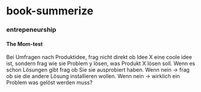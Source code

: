 # book-summerize

### entrepeneurship 

#### The Mom-test
Bei Umfragen nach Produktidee, frag nicht direkt ob Idee X eine coole idee ist, sondern frag wie sie Problem y lösen, was Produkt X lösen soll.
Wenn es schon Lösungen gibt frag ob Sie sie ausprobiert haben. 
Wenn nein -> frag ob sie die andere Lösung installieren wollen. Wenn nein -> wirklich ein Problem was gelöst werden muss?

